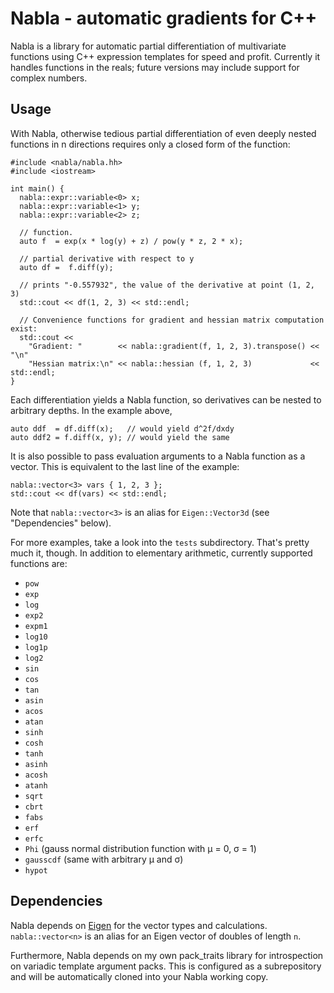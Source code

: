 # Nabla - automatic gradients for C++

Nabla is a library for automatic partial differentiation of multivariate functions
using C++ expression templates for speed and profit. Currently it handles functions in
the reals; future versions may include support for complex numbers.

## Usage

With Nabla, otherwise tedious partial differentiation of even deeply nested
functions in n directions requires only a closed form of the function:

    #include <nabla/nabla.hh>
    #include <iostream>
    
    int main() {
      nabla::expr::variable<0> x;
      nabla::expr::variable<1> y;
      nabla::expr::variable<2> z;
    
      // function.
      auto f  = exp(x * log(y) + z) / pow(y * z, 2 * x);
    
      // partial derivative with respect to y
      auto df =  f.diff(y);
    
      // prints "-0.557932", the value of the derivative at point (1, 2, 3)
      std::cout << df(1, 2, 3) << std::endl;

      // Convenience functions for gradient and hessian matrix computation exist:
      std::cout <<
        "Gradient: "        << nabla::gradient(f, 1, 2, 3).transpose() << "\n"
        "Hessian matrix:\n" << nabla::hessian (f, 1, 2, 3)             << std::endl;
    }

Each differentiation yields a Nabla function, so derivatives can be nested
to arbitrary depths. In the example above,

    auto ddf  = df.diff(x);   // would yield d^2f/dxdy
    auto ddf2 = f.diff(x, y); // would yield the same

It is also possible to pass evaluation arguments to a Nabla function as a vector.
This is equivalent to the last line of the example:

    nabla::vector<3> vars { 1, 2, 3 };
    std::cout << df(vars) << std::endl;

Note that `nabla::vector<3>` is an alias for `Eigen::Vector3d` (see "Dependencies" below).

For more examples, take a look into the `tests` subdirectory. That's pretty
much it, though. In addition to elementary arithmetic, currently supported
functions are:

 * `pow`
 * `exp`
 * `log`
 * `exp2`
 * `expm1`
 * `log10`
 * `log1p`
 * `log2`
 * `sin`
 * `cos`
 * `tan`
 * `asin`
 * `acos`
 * `atan`
 * `sinh`
 * `cosh`
 * `tanh`
 * `asinh`
 * `acosh`
 * `atanh`
 * `sqrt`
 * `cbrt`
 * `fabs`
 * `erf`
 * `erfc`
 * `Phi` (gauss normal distribution function with &mu; = 0, &sigma; = 1)
 * `gausscdf` (same with arbitrary &mu; and &sigma;)
 * `hypot`

## Dependencies

Nabla depends on [Eigen](http://eigen.tuxfamily.org) for the vector types and
calculations. `nabla::vector<n>` is an alias for an Eigen vector of doubles of
length `n`.

Furthermore, Nabla depends on my own pack_traits library for introspection on
variadic template argument packs. This is configured as a subrepository and will
be automatically cloned into your Nabla working copy.
